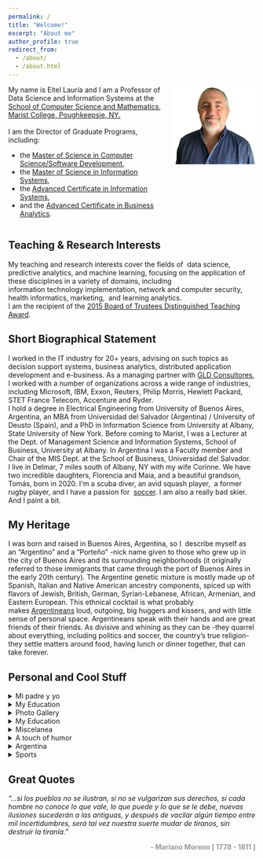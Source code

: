 ```yaml
---
permalink: /
title: "Welcome!"
excerpt: "About me"
author_profile: true
redirect_from: 
  - /about/
  - /about.html
---
```


<div style="display: flex;">
  <div style="flex: 65%; padding-right: 20px;">
     My name is Eitel Lauría and I am a Professor of Data Science and Information Systems at the <a href="https://www.marist.edu/computer-science-math)">School of Computer Science and Mathematics, Marist College, Poughkeepsie, NY.</a>  <br><br>
     I am the Director of Graduate Programs, including:
   <ul>
 	<li>the <a href="https://www.marist.edu/computer-science-math/graduate/ms/software-devel">Master of Science in Computer Science/Software Development</a>,</li>
 	<li>the <a href="https://www.marist.edu/computer-science-math/msis">Master of Science in Information Systems</a>,</li>
 	<li>the <a href="https://www.marist.edu/computer-science-math/graduate/info-systems/is-cert">Advanced Certificate in Information Systems</a>,</li>
 	<li>and the <a href="https://www.marist.edu/computer-science-math/graduate/business-analytics">Advanced Certificate in Business Analytics</a>.</li>
</ul> 
  </div>
  <div style="flex: 35%;">
    <img src="/images/Yo-2022-06-17-13-33-18.png" alt="Eitel Lauría" style="width: 100%;"/>
  </div>
</div>

<h2>Teaching & Research Interests</h2>
My teaching and research interests cover the fields of  data science, predictive analytics, and machine learning, focusing on the application of these disciplines in a variety of domains, including information technology implementation, network and computer security, health informatics, marketing,  and learning analytics.<br>
I am the recipient of the <a href="http://eitellauria.ar?page_id=1869">2015 Board of Trustees Distinguished Teaching Award</a>.

<h2>Short Biographical Statement</h2>
I worked in the IT industry for 20+ years, advising on such topics as decision support systems, business analytics, distributed application development and e-business. As a managing partner with <a href="https://www.gldconsultores.com/">GLD Consultores</a>, I worked with a number of organizations across a wide range of industries, including Microsoft, IBM, Exxon, Reuters, Philip Morris, Hewlett Packard, STET France Telecom, Accenture and Ryder.<br>
I hold a degree in Electrical Engineering from University of Buenos Aires, Argentina, an MBA from Universidad del Salvador (Argentina) / University of Deusto (Spain), and a PhD in Information Science from University at Albany, State University of New York. Before coming to Marist, I was a Lecturer at the Dept. of Management Science and Information Systems, School of Business, University at Albany. In Argentina I was a Faculty member and Chair of the MIS Dept. at the School of Business, Universidad del Salvador.<br>
I live in Delmar, 7 miles south of Albany, NY with my wife Corinne. We have two incredible daughters, Florencia and Maia, and a beautiful grandson, Tomás, born in 2020. I'm a scuba diver, an avid squash player,  a former rugby player, and I have a passion for  <a href="https://lanacionar-prod.video.arc-cdn.net/wp-lanacionar/20230118/63c80461c471e46a750460f7/t_0ee88fb793f44b899f70904b910c67ae_name_LN___ETERNOS_subtitulado_FINAL/file_1280x720-2000-v3_1.mp4">soccer</a>. I am also a really bad skier. And I paint a bit.

<h2>My Heritage</h2>
I was born and raised in Buenos Aires, Argentina, so I  describe myself as an “Argentino” and a “Porteño” -nick name given to those who grew up in the city of Buenos Aires and its surrounding neighborhoods (it originally referred to those immigrants that came through the port of Buenos Aires in the early 20th century). The Argentine genetic mixture is mostly made up of Spanish, Italian and Native American ancestry components, spiced up with flavors of Jewish, British, German, Syrian-Lebanese, African, Armenian, and Eastern European. This ethnical cocktail is what probably makes <a href="https://therealargentina.com/en/argentinian-or-argentinean-decisions-decisions/" target="_blank" rel="noopener">Argentineans</a> loud, outgoing, big huggers and kissers, and with little sense of personal space. Argentineans speak with their hands and are great friends of their friends. As divisive and whining as they can be -they quarrel about everything, including politics and soccer, the country’s true religion- they settle matters around food, having lunch or dinner together, that can take forever.

<h2>Personal and Cool Stuff</h2>
<details><summary>Mi padre y yo</summary><blockquote>
  <a href="https://foxweb.marist.edu/users/jf4n/el_ingeniero_y_yo.htm">Eitel Lauría by Eitel Lauría</a>
</blockquote></details>
<details><summary>My Education</summary><blockquote>
  <ul>
 	<li>
    <a href="https://www.albany.edu/cehc/programs/phd-information-science">Inf. Science UAlbany</a>
  </li>
 	<li>
    <a href="https://omega0.xyz/omega8008/">Omega UAlbany</a>
  </li>
 	<li>
    <a href="http://www.usal.edu.ar/">Univ. del Salvador</a>
  </li>
 	<li>
    <a href="https://www.deusto.es/cs/Satellite/deusto/es/universidad-deusto">Universidad de Deusto</a>
  </li>
 	<li>
    <a href="http://www.fi.uba.ar/">UBA - Engineering</a>
  </li>
 	<li>
<a href="https://stalbans.esc.edu.ar/">St. Alban's College</a>
</li>
</ul>
</blockquote></details>
<details><summary>Photo Gallery</summary><blockquote>
<ul>
 	<li><a href="http://eitellauria.ar?page_id=1517">Family, places, interests, students</a></li>
 	<li><a href="http://eitellauria.ar/?page_id=2592">Some of my paintings</a></li>
</ul>
</blockquote></details>
<details><summary>My Education</summary><blockquote>
  <ul>
 	<li>
<a href="https://www.kaggle.com/" target="_blank" rel="noopener">Kaggle</a>
</li>
 	<li>
<a href="https://ai.google/" target="_blank" rel="noopener">Google AI</a>
</li>
 	<li>
<a href="https://foxweb.marist.edu/users/jf4n/PostPredIntervals.htm" target="_blank" rel="noopener">Simulating Posterior Pred Intervals</a>
</li>
 	<li>
<a href="https://foxweb.marist.edu/users/jf4n/LogBivariateLikelihood.htm" target="_blank" rel="noopener">Sampling by Markov Chain Monte Carlo</a>
</li>
 	<li>
<a href="https://playground.tensorflow.org/#activation=tanh&amp;batchSize=10&amp;dataset=circle&amp;regDataset=reg-plane&amp;learningRate=0.03&amp;regularizationRate=0&amp;noise=0&amp;networkShape=4,2&amp;seed=0.51381&amp;showTestData=false&amp;discretize=false&amp;percTrainData=50&amp;x=true&amp;y=true&amp;xTimesY=fals" target="_blank" rel="noopener">Neural net playground</a>
</li>
 	<li>
<a href="https://www.deeplearningbook.org/" target="_blank" rel="noopener">Deep Learning Book</a>
</li>
 	<li>
<a href="https://www.anaconda.com/" target="_blank" rel="noopener">Python Anaconda</a>
</li>
 	<li>
<a href="https://towardsdatascience.com/" target="_blank" rel="noopener">Towards Data Science</a>
</li>
 	<li>
<span lang="en-us"><a href="https://www.datavis.ca/gallery/" target="_blank" rel="noopener">Gallery of Data Visualization</a></span>
</li>
 	<li>
<a href="http://kdd.ics.uci.edu/" target="_blank" rel="noopener">UCI KDD Archive</a>
</li>
 	<li>
<a href="https://www.tensorflow.org/" target="_blank" rel="noopener">Tensorflow</a>
</li>
 	<li>
<a href="http://www.r-project.org/" target="_blank" rel="noopener">R (statistical computing)</a>
</li>
 	<li>
<span lang="en-us"><a href="http://www.mathworks.com/" target="_blank" rel="noopener">MATLAB site</a></span>
</li>
 	<li>
<a href="https://www.ibm.com/products/spss-modeler" target="_blank" rel="noopener">IBM SPSS Modeler</a>
</li>
 	<li>
<span lang="en-us"><a href="http://research.microsoft.com/" target="_blank" rel="noopener">Microsoft Research</a></span>
</li>
 	<li>
<a href="https://pytorch.org/" target="_blank" rel="noopener">Pytorch</a>
</li>
 	<li>
<a href="https://www.ibm.com/watson/" target="_blank" rel="noopener">IBM Watson</a>
</li>
 	<li>
<span lang="en-us"><a href="http://www.norsys.com/" target="_blank" rel="noopener">Norsys' Netica</a></span>
</li>
 	<li>
<a href="https://www.kdnuggets.com/" target="_blank" rel="noopener">KDD nuggets</a>
</li>
 	<li>
<a href="https://keras.io/" target="_blank" rel="noopener">Keras</a>
</li>
 	<li>
<a href="http://news.mit.edu/topic/machine-learning" target="_blank" rel="noopener">MIT news - Machine Learning</a>
</li>
 	<li>
<a href="https://machinelearningmastery.com/" target="_blank" rel="noopener">Machine Learning Mastery</a>
</li>
 	<li>
<a href="http://work.caltech.edu/telecourse.html" target="_blank" rel="noopener">Learning From data</a> (Yaser Abu-Mostafa)
</li>
 	<li><a href="https://scikit-learn.org/stable/" target="_blank" rel="noopener">Scikit-Learn</a></li>
</ul>
</blockquote></details>
<details><summary>Miscelanea</summary><blockquote>
<ul>
 	<li>
<a href="https://www.newsweek.com/unbelievers-quest-170478">Unbeliever's Quest</a>
</li>
 	<li>
<a href="https://youtu.be/ipRvjS7q1DI" target="_blank" rel="noopener">Richard Feynman: Can Machines Think?</a>
</li>
 	<li>
<a href="http://www.bigear.org/vol1no2/sagan.htm" target="_blank" rel="noopener">SETI, by Carl Sagan</a>
</li>
 	<li>
<a href="http://setiathome.ssl.berkeley.edu/" target="_blank" rel="noopener">SETI<span lang="en-us">@home</span></a>
</li>
 	<li>
<a href="http://www.skeptic.com/" target="_blank" rel="noopener" name="top">The Skeptics Society</a><a href="https://www.youtube.com/watch?v=wupToqz1e2g" target="_blank" rel="noopener" name="top"></a>
</li>
 	<li>
<a href="https://www.wnycstudios.org/podcasts/radiolab/articles/best-medicine">Staph Retreat (Radio Lab)</a>
</li>
 	<li>
<a href="https://www.youtube.com/watch?v=wupToqz1e2g" target="_blank" rel="noopener" name="top">Pale Blue Dot</a>
</li>
 	<li>
<span lang="en-us"><a href="http://www.winstonchurchill.org/" target="_blank" rel="noopener">Churchill, person of the century</a></span>
</li>
 	<li>
<span lang="en-us"><a href="https://escapepod.org/2009/04/10/ep194-exhalation/" target="_blank" rel="noopener">Exhalation (Ted Chiang)</a></span>
</li>
 	<li>
<a href="https://youtu.be/HrDasvAgEPY" target="_blank" rel="noopener">Serrat:  Si la Muerte Pisa Mi Huerto</a>
</li>
 	<li>
<a href="http://www.caveofmagic.com/pickcrd2.htm" target="_blank" rel="noopener">A bit of magic</a>
</li>
 	<li>
<a href="https://electricsheep.org/">Electric Sheep</a>
</li>
 	<li>
<a href="https://www.distributed.net/Main_Page">Distributed.net</a>
</li>
 	<li>
<a href="https://www.worldcommunitygrid.org/">World Community Grid</a>
</li>
 	<li>
<a href="http://www.helenshulman.com/">Helen Shulman's paintings</a>
</li>
</ul>
</blockquote></details>
<details><summary>A touch of humor</summary><blockquote>
<ul>
 	<li>
<a href="https://www.smart-jokes.org/two-cows-economics-explained.html" target="_blank" rel="noopener">Two Cows </a>
</li>
 	<li>
<span lang="en-us"><a href="https://www.smart-jokes.org/god-tenure-university.html" target="_blank" rel="noopener">Why God was never granted tenure</a></span>
</li>
 	<li>
<a href="https://kubik.org/lighter/yzerok.htm" name="top">The Y zero K problem</a>
</li>
 	<li>
<a href="http://churchofgoogle.org/" target="_blank" rel="noopener">The Reformed Church of Google</a>
</li>
 	<li>
<a href="https://www.smart-jokes.org/how-it-projects-really-work.html" target="_blank" rel="noopener">IT projects &amp; tree swings</a>
</li>
 	<li>
<a href="https://xkcd.com/" target="_blank" rel="noopener">xkcd</a>
</li>
</ul>
</blockquote></details>
<details><summary>Argentina</summary><blockquote>
<ul>
 	<li>
<a href="https://bcn.gob.ar/uploads/BasesAlberdi.pdf" target="_blank" rel="noopener">Las Bases de Alberdi (in Spanish)</a>
</li>
 	<li>
<a href="http://en.wikipedia.org/wiki/Jos%C3%A9_de_San_Mart%C3%ADn" target="_blank" rel="noopener">José de San Martín</a>
</li>
 	<li>
<a href="http://es.wikipedia.org/wiki/Mariano_Moreno" target="_blank" rel="noopener">Mariano Moreno (in Spanish)</a>
</li>
 	<li>
<a href="https://www.youtube.com/watch?v=Aa_N71VXQnM" target="_blank" rel="noopener">Mi Buenos Aires querido  (Gardel)</a>
</li>
 	<li>
<a href="https://www.nationalgeographic.com/travel/destinations/south-america/argentina/local-guide-buenos-aires/" target="_blank" rel="noopener">A local's guide to Buenos Aires</a>
</li>
 	<li>
<span style="color: #626262;"><a href="https://www.poetryfoundation.org/poets/jorge-luis-borges">Jorge Luis Borges</a> </span>
</li>
 	<li>
<span style="color: #626262;"><a href="http://www.youtube.com/watch?v=QCmP4bEJfOg&amp;feature=related">Adios Nonino (Astor Piazzola)</a></span>
</li>
 	<li>
<a href="http://en.wikipedia.org/wiki/Les_Luthiers" target="_blank" rel="noopener">Les Luthiers </a>
</li>
 	<li>
<a href="https://www.youtube.com/watch?v=l5fVzdOgBxM" target="_blank" rel="noopener">Añoralgias (Les Luthiers)</a>
</li>
 	<li>
<a href="http://www.mongabay.com/ice_01.htm" target="_blank" rel="noopener">The Perito Moreno Glacier</a>
</li>
 	<li>
<a href="https://travel.usnews.com/Argentine_Patagonia/" target="_blank" rel="noopener">Patagonia Argentina</a>
</li>
 	<li>
<a href="https://www.iesabroad.org/study-abroad/blogs/mho10caseedu/iguazu-falls-why-another-waterfall-will-never-impress-me-again?gclid=CjwKCAjwgviIBhBkEiwA10D2j3XbeFza-qCuvOYqhAMv9q0XChsyJIxoTyqOsDLVEVm5ODMs3oixyBoCqikQAvD_BwE#sthash.tZolsZBS.dpbs" target="_blank" rel="noopener">Iguazu Falls</a>
</li>
 	<li>
<a href="https://vamospanish.com/discover/yerba-mate-ultimate-guide/" target="_blank" rel="noopener">El  Mate</a>
</li>
 	<li>
<a href="https://blog.winesofargentina.com/" target="_blank" rel="noopener">Wines of Argentina</a>
</li>
 	<li>
<a href="http://www.luigibosca.com.ar/" target="_blank" rel="noopener">Luigi Bosca (great wine!)</a>
</li>
 	<li><a href="https://youtu.be/PSSO43wRlWM">Qatar 2022 - Champions!</a></li>
</ul>
</blockquote></details>
<details><summary>Sports</summary><blockquote>
<ul>
 	<li>
<a href="http://www.clubsanalbano.com/">Club San Albano</a>
</li>
 	<li>
<a href="https://lapaginamillonaria.com/">River Plate </a>
</li>
 	<li>
<a href="https://www.fcbarcelona.com/en/">Barcelona FC</a>
</li>
 	<li>
<a href="https://www.youtube.com/watch?v=4vashrNoXTE" target="_blank" rel="noopener">Maradona: Live is Life</a>
</li>
 	<li>
<a href="https://youtu.be/4u6935V-wzk">Where is Messi ?</a>
</li>
 	<li>
<a href="https://www.youtube.com/watch?v=RM0ql8360J4" target="_blank" rel="noopener">Messi- Impossible Talent</a>
</li>
 	<li>
<a href="https://www.youtube.com/watch?v=AJUhzQEPCvE" target="_blank" rel="noopener">Manu Ginobili</a>
</li>
 	<li>
<span style="color: #626262;"><a href="https://youtu.be/PbNIfxcuGWU" target="_blank" rel="noopener">Best goal <u>EVER</u> </a></span>
</li>
 	<li>
<a href="https://youtu.be/cAehMNYw0ig" target="_blank" rel="noopener">Messi copycatting Maradona</a>
</li>
 	<li>
<a href="http://www.clubsanalbano.com/" target="_blank" rel="noopener">Club San Albano</a>
</li>
 	<li>
<a href="http://www.uar.com.ar/" target="_blank" rel="noopener">Argentine Rugby Union (UAR)</a>
</li>
 	<li>
<a href="http://www.youtube.com/watch?v=ogXWpBG-NjI" target="_blank" rel="noopener">Los Pumas - Tribute</a>
</li>
 	<li>
<a href="https://www.youtube.com/watch?v=tdMCAV6Yd0Y" target="_blank" rel="noopener">All Blacks' Haka </a>
</li>
 	<li>
<a href="https://www.planetrugby.com/" target="_blank" rel="noopener">Planet Rugby</a>
</li>
 	<li>
<a href="http://www.rugbytime.com/" target="_blank" rel="noopener">Rugby Time</a>
</li>
 	<li>
<a href="http://www.mikeball.com/" target="_blank" rel="noopener"><span lang="es-ar">Mike Ball </span>(Aussie Diving)</a>
</li>
 	<li>
<a href="http://www.seadivers.com.br/" target="_blank" rel="noopener">Sea Divers (SC, Brazil)</a>
</li>
 	<li>
<a href="http://www.stuartcove.com/" target="_blank" rel="noopener">Stuart Cove's Shark Diving</a>
</li>
 	<li>
<a href="http://www.diveparadise.com/" target="_blank" rel="noopener">Dive Paradise (Cozumel)</a>
</li>
 	<li>
<a href="https://psaworldtour.com/" target="_blank" rel="noopener">Professional Squash Association</a>
</li>
 	<li>
<a href="https://www.youtube.com/user/psasquashtv">PSA SquashTV</a>
</li>
 	<li>
<a href="https://www.youtube.com/watch?v=sSvzNWQQl90" target="_blank" rel="noopener">White vs Gaultier</a>
</li>
 	<li>
<a href="https://www.youtube.com/playlist?list=PLC8lS6EGQ-Q50fsZXQyunY_ZVRfUCvvba" target="_blank" rel="noopener">My SCUBA diving video clips</a>
</li>
</ul>
</blockquote></details>

<h2>Great Quotes</h2>
<i>“...si los pueblos no se ilustran, si no se vulgarizan sus derechos, si cada hombre no conoce lo que vale, lo que puede y lo que se le debe, nuevas ilusiones sucederán a las antiguas, y después de vacilar algún tiempo entre mil incertidumbres, será tal vez nuestra suerte mudar de tiranos, sin destruir la tiranía.”</i><br>
<p style="text-align: right;"><span style="color: #999999;"><strong>- Mariano Moreno [ 1778 - 1811 ]</strong></span></p>
